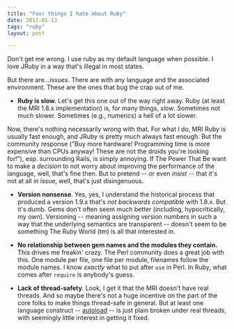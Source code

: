 ```yaml
---
title: "Four things I hate about Ruby"
date: 2011-01-13
tags: "ruby"
layout: post

---
```


Don't get me wrong. I use ruby as my default language when possible. I love JRuby in a way that's illegal in most states.

But there are...*issues*. There are with any language and the associated environment. These are the ones that bug the crap out of me.

* **Ruby is slow.** Let's get this one out of the way right away. Ruby (at least the MRI 1.8.x implementation) is, for many things, *slow*. Sometimes not much slower. Sometimes (e.g., numerics) a hell of a lot slower.

Now, there's nothing necessarily wrong with that. For what I do, MRI Ruby is usually fast enough, and JRuby is pretty much always fast enough. But the community response ("Buy more hardware! Programming time is more expensive than CPUs anyway! These are not the droids you're looking for!"), esp. surrounding Rails, is simply annoying. If The Power That Be want to make a *decision* to not worry about improving the performance of the language, well, that's fine then. But to pretend -- or even *insist* -- that it's not at all in issue, well, that's just disingenuous.

* **Version nonsense**. Yes, yes, I understand the historical process that produced a version 1.9.x that's *not backwards compatible* with 1.8.x. But it's dumb. Gems don't often seem much better (including, hypocritically, my own). Versioning -- meaning assigning version numbers in such a way that the underlying semantics are transparent -- doesn't seem to be something The Ruby World (tm) is all that interested in.

* **No relationship between gem names and the modules they contain.** This drives me freakin' crazy. The Perl community does a great job with this. One module per file, one file per module, filenames follow the module names. I know *exactly* what to put after `use` in Perl. In Ruby, what comes after `require` is anybody's guess.

* **Lack of thread-safety**. Look, I get it that the MRI doesn't have real threads. And so maybe there's not a huge incentive on the part of the core folks to make things thread-safe in general. But at least one language construct -- [autoload](http://jira.codehaus.org/browse/JRUBY-3194) -- is just plain broken under real threads, with seemingly little interest in getting it fixed.
